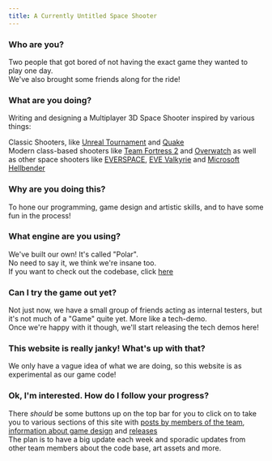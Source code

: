 ```yaml
---
title: A Currently Untitled Space Shooter
---
```

### Who are you?
Two people that got bored of not having the exact game they wanted to play one day.  
We've also brought some friends along for the ride!

### What are you doing?
Writing and designing a Multiplayer 3D Space Shooter inspired by various things:

Classic Shooters, like [Unreal Tournament](https://en.wikipedia.org/wiki/Unreal_Tournament) and [Quake](https://en.wikipedia.org/wiki/Quake_(series))  
Modern class-based shooters like [Team Fortress 2](https://en.wikipedia.org/wiki/Team_Fortress_2) and [Overwatch](https://en.wikipedia.org/wiki/Overwatch_(video_game))  
as well as other space shooters like [EVERSPACE](https://everspace-game.com/), [EVE Valkyrie](https://www.evevalkyrie.com/) and [Microsoft Hellbender](https://en.wikipedia.org/wiki/Hellbender_(video_game))

### Why are you doing this?
To hone our programming, game design and artistic skills, and to have some fun in the process!

### What engine are you using?
We've built our own! It's called "Polar".  
No need to say it, we think we're insane too.  
If you want to check out the codebase, click [here](https://github.com/polar-engine/polar)

### Can I try the game out yet?
Not just now, we have a small group of friends acting as internal testers, but it's not much of a "Game" quite yet. More like a tech-demo.  
Once we're happy with it though, we'll start releasing the tech demos here!

### This website is really janky! What's up with that?
We only have a vague idea of what we are doing, so this website is as experimental as our game code! <br>

### Ok, I'm interested. How do I follow your progress?
There *should* be some buttons up on the top bar for you to click on to take you to various sections of this site with [posts by members of the team](/polar-space/blog), [information about game design](/polar-space/design) and [releases](/polar-space/release)  
The plan is to have a big update each week and sporadic updates from other team members about the code base, art assets and more.  


